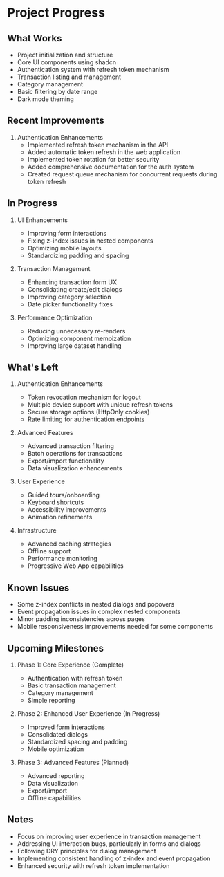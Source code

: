 # Project Progress

## What Works

- Project initialization and structure
- Core UI components using shadcn
- Authentication system with refresh token mechanism
- Transaction listing and management
- Category management
- Basic filtering by date range
- Dark mode theming

## Recent Improvements

1. Authentication Enhancements
   - Implemented refresh token mechanism in the API
   - Added automatic token refresh in the web application
   - Implemented token rotation for better security
   - Added comprehensive documentation for the auth system
   - Created request queue mechanism for concurrent requests during token refresh

## In Progress

1. UI Enhancements

   - Improving form interactions
   - Fixing z-index issues in nested components
   - Optimizing mobile layouts
   - Standardizing padding and spacing

2. Transaction Management

   - Enhancing transaction form UX
   - Consolidating create/edit dialogs
   - Improving category selection
   - Date picker functionality fixes

3. Performance Optimization
   - Reducing unnecessary re-renders
   - Optimizing component memoization
   - Improving large dataset handling

## What's Left

1. Authentication Enhancements

   - Token revocation mechanism for logout
   - Multiple device support with unique refresh tokens
   - Secure storage options (HttpOnly cookies)
   - Rate limiting for authentication endpoints

2. Advanced Features

   - Advanced transaction filtering
   - Batch operations for transactions
   - Export/import functionality
   - Data visualization enhancements

3. User Experience

   - Guided tours/onboarding
   - Keyboard shortcuts
   - Accessibility improvements
   - Animation refinements

4. Infrastructure
   - Advanced caching strategies
   - Offline support
   - Performance monitoring
   - Progressive Web App capabilities

## Known Issues

- Some z-index conflicts in nested dialogs and popovers
- Event propagation issues in complex nested components
- Minor padding inconsistencies across pages
- Mobile responsiveness improvements needed for some components

## Upcoming Milestones

1. Phase 1: Core Experience (Complete)

   - Authentication with refresh token
   - Basic transaction management
   - Category management
   - Simple reporting

2. Phase 2: Enhanced User Experience (In Progress)

   - Improved form interactions
   - Consolidated dialogs
   - Standardized spacing and padding
   - Mobile optimization

3. Phase 3: Advanced Features (Planned)
   - Advanced reporting
   - Data visualization
   - Export/import
   - Offline capabilities

## Notes

- Focus on improving user experience in transaction management
- Addressing UI interaction bugs, particularly in forms and dialogs
- Following DRY principles for dialog management
- Implementing consistent handling of z-index and event propagation
- Enhanced security with refresh token implementation
